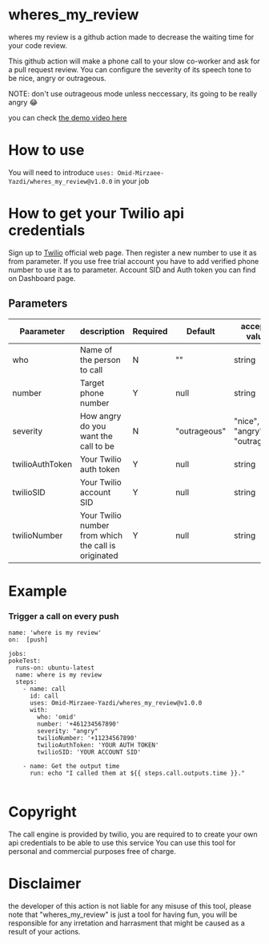 # wheres_my_review
  wheres my review is a github action made to decrease the waiting time for your code review. 
  
  This github action will make a phone call to your slow co-worker and ask for a pull request review.
  You can configure the severity of its speech tone to be nice, angry or outrageous.
  
  NOTE: don't use outrageous mode unless neccessary, its going to be really angry 😂
  
  you can check [the demo video here](https://youtu.be/Q5WBOec-mCw "the demo video")



# How to use

You will need to introduce  `uses: Omid-Mirzaee-Yazdi/wheres_my_review@v1.0.0` in your job 




# How to get your Twilio api credentials

Sign up to [Twilio](https://www.twilio.com/ "Twilio") official web page. Then register a new number to use it as from parameter. If you use free trial account you have to add verified phone number to use it as to parameter. Account SID and Auth token you can find on Dashboard page.



## Parameters
  
| Paarameter | description | Required | Default | accepted values |
| ---------- | ----------- | -------- | ------- | --------------- |
| who | Name of the person to call | N | "" | string |
| number | Target phone number | Y | null | string |
| severity | How angry do you want the call to be | N | "outrageous" | "nice", "angry", "outrageous" |
| twilioAuthToken | Your Twilio auth token | Y | null | string |
| twilioSID | Your Twilio account SID | Y | null | string |
| twilioNumber | Your Twilio number from which the call is originated | Y | null | string |



# Example

### Trigger a call on every push

  ```
name: 'where is my review'
on:  [push]
    
jobs:
  pokeTest:
    runs-on: ubuntu-latest
    name: where is my review
    steps:
      - name: call
        id: call
        uses: Omid-Mirzaee-Yazdi/wheres_my_review@v1.0.0
        with:
          who: 'omid'
          number: '+461234567890'
          severity: "angry"
          twilioNumber: '+11234567890'
          twilioAuthToken: 'YOUR AUTH TOKEN'
          twilioSID: 'YOUR ACCOUNT SID'
    
      - name: Get the output time
        run: echo "I called them at ${{ steps.call.outputs.time }}."
        
  ```


# Copyright 
  The call engine is provided by twilio, you are required to to create your own api credentials to be able to use this service
  You can use this tool for personal and commercial purposes free of charge. 
  
# Disclaimer
  the developer of this action is not liable for any misuse of this tool, please note that "wheres_my_review" is just a tool for having fun, you will be responsible for any irretation and harrasment that might be caused as a result of your actions.
